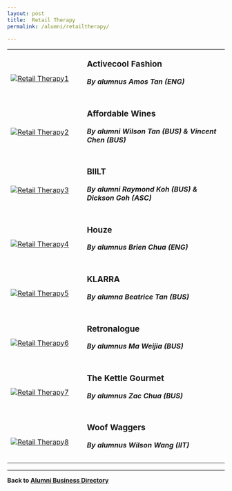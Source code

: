 ```yaml
---
layout: post
title:  Retail Therapy
permalink: /alumni/retailtherapy/

---
```


<div>
    <table>
        <tr>
            <td style="width:35%"><br>
                <a href="http://www.activecoolfashion.com/">
                <image src="{{site.baseurl}}/images/MerchantRetail-ActivecoolFashion.png" style="display:block;margin-left:auto;margin-right:auto;" alt="Retail Therapy1">                                       </image>
                </a>
            </td>
            <td style="width:65%"><br>
                <h3 style="margin-top:0%">Activecool Fashion</h3>
                <h5 style="margin-top:0%"><i>By alumnus Amos Tan (ENG)</i></h5>
            </td>
         </tr>
        <tr>
            <td style="width:35%"><br>
                <a href="https://affordablewines.com.sg/">
                <image src="{{site.baseurl}}/images/MerchantRetail-AffordableWines.png" style="display:block;margin-left:auto;margin-right:auto;" alt="Retail Therapy2">                          </image>
                </a>
            </td>
            <td style="width:65%"><br>
                <h3 style="margin-top:0%">Affordable Wines</h3>
                <h5 style="margin-top:0%"><i>By alumni Wilson Tan (BUS) & Vincent Chen (BUS)</i></h5>
            </td>
         </tr>
        <tr>
            <td style="width:35%"><br>
                <a href="https://biiltpc.com/">
                <image src="{{site.baseurl}}/images/MerchantRetail-BIILT.jpg" style="display:block;margin-left:auto;margin-right:auto;" alt="Retail Therapy3">                                       </image>
                </a>
            </td>
            <td style="width:65%"><br>
                <h3 style="margin-top:0%">BIILT</h3>
                <h5 style="margin-top:0%"><i>By alumni Raymond Koh (BUS) & Dickson Goh (ASC)</i></h5>
            </td>
         </tr>
        <tr>
            <td style="width:35%"><br>
                <a href="https://www.houze.com.sg/">
                <image src="{{site.baseurl}}/images/MerchantRetail-Houze.png" style="display:block;margin-left:auto;margin-right:auto;" alt="Retail Therapy4">                                       </image>
                </a>
            </td>
            <td style="width:65%"><br>
                <h3 style="margin-top:0%">Houze</h3>
                <h5 style="margin-top:0%"><i>By alumnus Brien Chua (ENG)</i></h5>
            </td>
         </tr>
        <tr>
            <td style="width:35%"><br>
                <a href="https://klarra.com/">
                <image src="{{site.baseurl}}/images/MerchantRetail-KLARRA.png" style="display:block;margin-left:auto;margin-right:auto;" alt="Retail Therapy5">                                       </image>
                </a>
            </td>
            <td style="width:65%"><br>
                <h3 style="margin-top:0%">KLARRA</h3>
                <h5 style="margin-top:0%"><i>By alumna Beatrice Tan (BUS)</i></h5>
            </td>
         </tr>
        <tr>
            <td style="width:35%"><br>
                <a href="https://www.retronalogue.com">
                <image src="{{site.baseurl}}/images/MerchantRetail-Retronalogue.png" style="display:block;margin-left:auto;margin-right:auto;" alt="Retail Therapy6">                                       </image>
                </a>
            </td>
            <td style="width:65%"><br>
                <h3 style="margin-top:0%">Retronalogue</h3>
                <h5 style="margin-top:0%"><i>By alumnus Ma Weijia (BUS)</i></h5>
            </td>
         </tr>
        <tr>
            <td style="width:35%"><br>
                <a href="https://thekettlegourmet.com/">
                <image src="{{site.baseurl}}/images/MerchantRetail-TheKettleGourmet.png" style="display:block;margin-left:auto;margin-right:auto;" alt="Retail Therapy7">                                       </image>
                </a>
            </td>
            <td style="width:65%"><br>
                <h3 style="margin-top:0%">The Kettle Gourmet</h3>
                <h5 style="margin-top:0%"><i>By alumnus Zac Chua (BUS)</i></h5>
            </td>
         </tr>
        <tr>
            <td style="width:35%"><br>
                <a href="https://shop.woofwaggers.com/">
                <image src="{{site.baseurl}}/images/MerchantRetail-WoofWaggers.png" style="display:block;margin-left:auto;margin-right:auto;" alt="Retail Therapy8">                                       </image>
                </a>
            </td>
            <td style="width:65%"><br>
                <h3 style="margin-top:0%">Woof Waggers</h3>
                <h5 style="margin-top:0%"><i>By alumnus Wilson Wang (IIT)</i></h5>
            </td>
         </tr>
    </table>
</div>

---
**Back to [Alumni Business Directory](/be-connected/alumni-business-directory/)**
